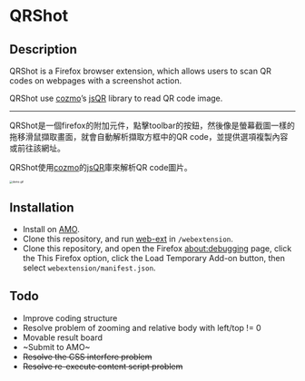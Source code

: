 # QRShot

## Description

QRShot is a Firefox browser extension, which allows users to scan QR codes on webpages with a screenshot action.

QRShot use [cozmo](https://github.com/cozmo)’s [jsQR](https://github.com/cozmo/jsQR) library to read QR code image.

----------

QRShot是一個firefox的附加元件，點擊toolbar的按鈕，然後像是螢幕截圖一樣的拖移滑鼠擷取畫面，就會自動解析擷取方框中的QR code，並提供選項複製內容或前往該網址。

QRShot使用[cozmo](https://github.com/cozmo)的[jsQR](https://github.com/cozmo/jsQR)庫來解析QR code圖片。

<img src="src/demo.gif" alt="demo.gif" style="zoom: 33%;"/>

## Installation

- Install on [AMO](https://addons.mozilla.org/zh-TW/firefox/addon/qrshot/).
- Clone this repository, and run [web-ext](https://www.npmjs.com/package/web-ext) in `/webextension`. 
- Clone this repository, and open the Firefox [about:debugging](https://developer.mozilla.org/en-US/docs/Tools/about:debugging) page, click the This Firefox option, click the Load Temporary Add-on  button, then select `webextension/manifest.json`.

## Todo

- Improve coding structure
- Resolve problem of zooming and relative body with left/top != 0
- Movable result board
- ~Submit to AMO~
- ~~Resolve the CSS interfere problem~~
- ~~Resolve re-execute content script problem~~